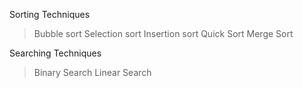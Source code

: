 
Sorting Techniques 

> Bubble sort
> Selection sort
> Insertion sort
> Quick Sort
> Merge Sort

Searching Techniques

> Binary Search
> Linear Search